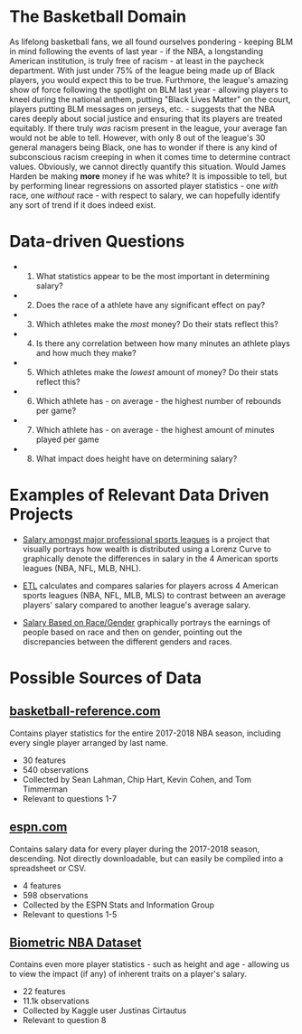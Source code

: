 # The Basketball Domain

As lifelong basketball fans, we all found ourselves pondering - keeping BLM in mind following the events of last year - if the NBA, a longstanding American institution, is truly free of racism - at least in the paycheck department. With just under 75% of the league being made up of Black players, you would expect this to be true. Furthmore, the league's amazing show of force following the spotlight on BLM last year - allowing players to kneel during the national anthem, putting "Black Lives Matter" on the court, players putting BLM messages on jerseys, etc. - suggests that the NBA cares deeply about social justice and ensuring that its players are treated equitably. If there truly _was_ racism present in the league, your average fan would not be able to tell. However, with only 8 out of the league's 30 general managers being Black, one has to wonder if there is any kind of subconscious racism creeping in when it comes time to determine contract values. Obviously, we cannot directly quantify this situation. Would James Harden be making **more** money if he was white? It is impossible to tell, but by performing linear regressions on assorted player statistics - one _with_ race, one _without_ race -  with respect to salary, we can hopefully identify any sort of trend if it does indeed exist.


# Data-driven Questions

- 1. What statistics appear to be the most important in determining salary?
- 2. Does the race of a athlete have any significant effect on pay?
- 3. Which athletes make the _most_ money? Do their stats reflect this?
- 4. Is there any correlation between how many minutes an athlete plays and how much they make?
- 5. Which athletes make the _lowest_ amount of money? Do their stats reflect this?
- 6. Which athlete has - on average - the highest number of rebounds per game?
- 7. Which athlete has - on average - the highest amount of minutes played per game
- 8. What impact does height have on determining salary?


# Examples of Relevant Data Driven Projects

- [Salary amongst major professional sports leagues](https://github.com/NateLeeP/salary_distribution_project) is a project that visually portrays how wealth is distributed using a Lorenz Curve to graphically denote the differences in salary in the 4 American sports leagues (NBA, NFL, MLB, NHL).

- [ETL](https://github.com/vgalst/ETL-Project) calculates and compares salaries for players across 4 American sports leagues (NBA, NFL, MLB, MLS) to contrast between an average players' salary compared to another league's average salary.

- [Salary Based on Race/Gender](https://github.com/ShivRajendran/ggplots--Salary-based-on-Race-Gender) graphically portrays the earnings of people based on race and then on gender, pointing out the discrepancies between the different genders and races.


# Possible Sources of Data

## [basketball-reference.com](https://www.basketball-reference.com/leagues/NBA_2018_per_game.html)

Contains player statistics for the entire 2017-2018 NBA season, including every single player arranged by last name.

- 30 features
- 540 observations
- Collected by Sean Lahman, Chip Hart, Kevin Cohen, and Tom Timmerman
- Relevant to questions 1-7

## [espn.com](http://www.espn.com/nba/salaries)

Contains salary data for every player during the 2017-2018 season, descending. Not directly downloadable, but can easily be compiled into a spreadsheet or CSV.

- 4 features
- 598 observations
- Collected by the ESPN Stats and Information Group
- Relevant to questions 1-5

## [Biometric NBA Dataset](https://www.kaggle.com/justinas/nba-players-data)

Contains even more player statistics - such as height and age - allowing us to view the impact (if any) of inherent traits on a player's salary.

- 22 features
- 11.1k observations
- Collected by Kaggle user Justinas Cirtautus
- Relevant to question 8
